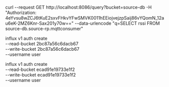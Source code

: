 curl --request GET http://localhost:8086/query?bucket=source-db -H "Authorization: 4eYvsu8wZCJ6tKuE2sxvFHkvYFwSMVK0011hEEiojvejzpSaij86vYQomN_12au6eK-2MZ6Knr-Sax201y70w==" --data-urlencode "q=SELECT rssi FROM source-db.source-rp.mqttconsumer"

influx v1 auth create \
 --read-bucket 2bc87a56c6dacb67 \
 --write-bucket 2bc87a56c6dacb67 \
 --username user

influx v1 auth create \
 --read-bucket ecad91e19733e1f2 \
 --write-bucket ecad91e19733e1f2 \
 --username user
